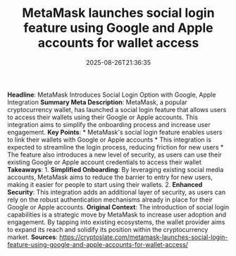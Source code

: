 ﻿---
title: "MetaMask launches social login feature using Google and Apple accounts for wallet access"
date: "2025-08-26T21:36:35"
category: "Markets"
summary: ""
slug: "metamask launches social login feature using google and appl"
source_urls:
  - "https://cryptoslate.com/metamask-launches-social-login-feature-using-google-and-apple-accounts-for-wallet-access/"
seo:
  title: "MetaMask launches social login feature using Google and Apple accounts for wallet access | Hash n Hedge"
  description: ""
  keywords: ["news", "markets", "brief"]
---
**Headline**: MetaMask Introduces Social Login Option with Google, Apple Integration  **Summary Meta Description**: MetaMask, a popular cryptocurrency wallet, has launched a social login feature that allows users to access their wallets using their Google or Apple accounts. This integration aims to simplify the onboarding process and increase user engagement.  **Key Points**:  * MetaMask's social login feature enables users to link their wallets with Google or Apple accounts * This integration is expected to streamline the login process, reducing friction for new users * The feature also introduces a new level of security, as users can use their existing Google or Apple account credentials to access their wallet  **Takeaways**:  1. **Simplified Onboarding**: By leveraging existing social media accounts, MetaMask aims to reduce the barrier to entry for new users, making it easier for people to start using their wallets. 2. **Enhanced Security**: This integration adds an additional layer of security, as users can rely on the robust authentication mechanisms already in place for their Google or Apple accounts.  **Original Context**: The introduction of social login capabilities is a strategic move by MetaMask to increase user adoption and engagement. By tapping into existing ecosystems, the wallet provider aims to expand its reach and solidify its position within the cryptocurrency market.  **Sources**: https://cryptoslate.com/metamask-launches-social-login-feature-using-google-and-apple-accounts-for-wallet-access/ 
